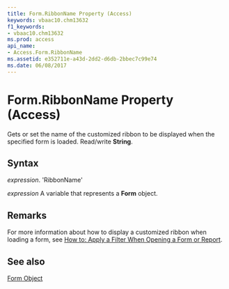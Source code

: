 ```yaml
---
title: Form.RibbonName Property (Access)
keywords: vbaac10.chm13632
f1_keywords:
- vbaac10.chm13632
ms.prod: access
api_name:
- Access.Form.RibbonName
ms.assetid: e352711e-a43d-2dd2-d6db-2bbec7c99e74
ms.date: 06/08/2017
---
```



# Form.RibbonName Property (Access)

Gets or set the name of the customized ribbon to be displayed when the specified form is loaded. Read/write  **String**.


## Syntax

 _expression_. 'RibbonName'

 _expression_ A variable that represents a **Form** object.


## Remarks

For more information about how to display a customized ribbon when loading a form, see [How to: Apply a Filter When Opening a Form or Report](apply-a-filter-when-opening-a-form-or-report.md).


## See also


[Form Object](Access.Form.md)

